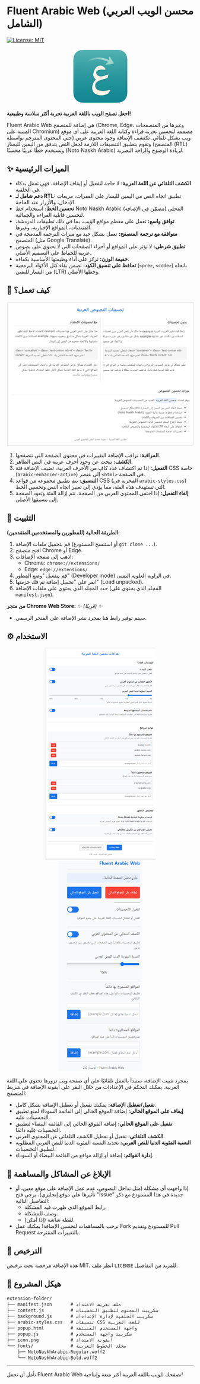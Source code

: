 # Fluent Arabic Web (محسن الويب العربي الشامل)

[![License: MIT](https://img.shields.io/badge/License-MIT-blue.svg)](https://opensource.org/licenses/MIT)

<p align="center">
  <img src="logo.png" alt="شعار VenSHORT" width="150">
</p>

**اجعل تصفح الويب باللغة العربية تجربة أكثر سلاسة وطبيعية!**

Fluent Arabic Web هي إضافة للمتصفح (Chrome, Edge، وغيرها من المتصفحات المبنية على Chromium) مصممة لتحسين تجربة قراءة وكتابة اللغة العربية على أي موقع ويب بشكل تلقائي. تكتشف الإضافة وجود محتوى عربي (حتى المحتوى المترجم بواسطة المتصفح) وتقوم بتطبيق التنسيقات اللازمة لجعل النص يتدفق من اليمين لليسار (RTL) وتستخدم خطًا عربيًا محسنًا (Noto Naskh Arabic) لزيادة الوضوح والراحة البصرية.

## ✨ الميزات الرئيسية

*   **الكشف التلقائي عن اللغة العربية:** لا حاجة لتفعيل أو إيقاف الإضافة، فهي تعمل بذكاء في الخلفية.
*   **دعم شامل لـ RTL:** تطبيق اتجاه النص من اليمين لليسار على الفقرات، مربعات الإدخال، والأزرار عند الحاجة.
*   **تحسين الخط:** استخدام خط Noto Naskh Arabic المحلي (مضمّن في الإضافة) لتحسين قابلية القراءة والجمالية.
*   **توافق واسع:** تعمل على معظم مواقع الويب، بما في ذلك تطبيقات الدردشة، المنتديات، المواقع الإخبارية، وغيرها.
*   **متوافقة مع ترجمة المتصفح:** تعمل بشكل جيد مع ميزات الترجمة المدمجة في المتصفح (مثل Google Translate).
*   **تطبيق شرطي:** لا تؤثر على المواقع أو أجزاء الصفحات التي لا تحتوي على نصوص عربية للحفاظ على التصميم الأصلي.
*   **خفيفة الوزن:** تركز على أداء وظيفتها الأساسية بكفاءة.
*   **تحافظ على تنسيق الكود:** تضمن بقاء كتل الأكواد البرمجية (`<pre>`, `<code>`) باتجاه من اليسار لليمين (LTR) وخطها الأصلي.

## 🚀 كيف تعمل؟
<p align="center">
  <img src="screenshots/text-enhancement.PNG" alt="text-enhancement" width="800">
</p>

1.  **المراقبة:** تراقب الإضافة التغييرات في محتوى الصفحة التي تتصفحها.
2.  **الكشف:** تبحث عن وجود أحرف عربية في النص الظاهر.
3.  **التفعيل:** إذا تم اكتشاف عدد كافٍ من الأحرف العربية، تضيف الإضافة فئة CSS خاصة (`arabic-enhancer-active`) إلى عنصر `<html>` في الصفحة.
4.  **التنسيق:** يتم تطبيق مجموعة من قواعد CSS (المخزنة في `arabic-styles.css`) التي تستهدف هذه الفئة، مما يؤدي إلى تغيير اتجاه النص وتحسين الخط.
5.  **إلغاء التفعيل:** إذا اختفى المحتوى العربي من الصفحة، تتم إزالة الفئة وتعود الصفحة إلى تنسيقها الأصلي.

## 🔧 التثبيت

**الطريقة الحالية (للمطورين والمستخدمين المتقدمين):**

1.  قم بتحميل ملفات الإضافة (أو استنسخ المستودع `git clone ...`).
2.  افتح متصفح Chrome أو Edge.
3.  اذهب إلى صفحة الإضافات:
    *   Chrome: `chrome://extensions/`
    *   Edge: `edge://extensions/`
4.  قم بتفعيل "وضع المطور" (Developer mode) في الزاوية العلوية اليمنى.
5.  انقر على "تحميل إضافة تم فك حزمتها" (Load unpacked).
6.  حدد المجلد الذي يحتوي على ملفات الإضافة (المجلد الذي يحتوي على `manifest.json`).

**من متجر Chrome Web Store:** *✨ (قريبًا) ✨*
*   سيتم توفير رابط هنا بمجرد نشر الإضافة على المتجر الرسمي.

## ⚙️ الاستخدام
<div align="center">
  <img src="screenshots/settings.PNG" alt="settings" width="300" style="display: inline-block;">
  <img src="screenshots/popup.PNG" alt="popup" width="225" style="display: inline-block;">
</div>


بمجرد تثبيت الإضافة، ستبدأ بالعمل تلقائيًا على أي صفحة ويب تزورها تحتوي على اللغة العربية. يمكنك التحكم في الإعدادات من خلال النقر على أيقونة الإضافة في شريط المتصفح:

* **تفعيل/تعطيل الإضافة:** يمكنك تفعيل أو تعطيل الإضافة بشكل كامل.
* **إيقاف على الموقع الحالي:** إضافة الموقع الحالي إلى القائمة السوداء لمنع تطبيق التحسينات عليه.
* **تفعيل على الموقع الحالي:** إضافة الموقع الحالي إلى القائمة البيضاء لتطبيق التحسينات عليه دائمًا.
* **الكشف التلقائي:** تفعيل أو تعطيل الكشف التلقائي عن المحتوى العربي.
* **النسبة المئوية الدنيا للنص العربي:** تحديد النسبة المئوية الدنيا للنص العربي المطلوبة لتطبيق التحسينات.
* **إدارة القوائم:** إضافة أو إزالة مواقع من القائمة البيضاء أو السوداء.

## 🐞 الإبلاغ عن المشاكل والمساهمة

*   إذا واجهت أي مشكلة (مثل تداخل النصوص، عدم عمل الإضافة على موقع معين، أو تأثيرها على موقع إنجليزي)، يرجى فتح "Issue" جديدة في هذا المستودع مع ذكر التفاصيل التالية:
    *   رابط الموقع الذي ظهرت فيه المشكلة.
    *   وصف للمشكلة.
    *   لقطة شاشة (إذا أمكن).
*   نرحب بالمساهمات لتحسين الإضافة! يمكنك عمل Fork للمستودع وتقديم Pull Request بالتغييرات المقترحة.

## 📄 الترخيص

هذه الإضافة مرخصة تحت ترخيص MIT. انظر ملف `LICENSE` للمزيد من التفاصيل.

## 🧩 هيكل المشروع

```
extension-folder/
├── manifest.json       # ملف تعريف الامتداد
├── content.js          # سكريبت المحتوى لتطبيق التحسينات
├── background.js       # سكريبت الخلفية لإدارة الإعدادات
├── arabic-styles.css   # تنسيقات CSS للغة العربية
├── popup.html          # واجهة المستخدم المنبثقة
├── popup.js            # سكريبت واجهة المستخدم
├── icon.png            # أيقونة الامتداد
└── fonts/              # مجلد الخطوط العربية
    ├── NotoNaskhArabic-Regular.woff2
    └── NotoNaskhArabic-Bold.woff2
```

---

نأمل أن تجعل Fluent Arabic Web تصفحك للويب باللغة العربية أكثر متعة وإنتاجية!
